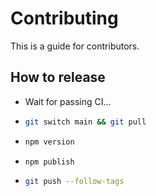 # Contributing

This is a guide for contributors.

## How to release

- Wait for passing CI...
- ```bash
  git switch main && git pull
  ```
- ```bash
  npm version
  ```
- ```bash
  npm publish
  ```
- ```bash
  git push --follow-tags
  ```
